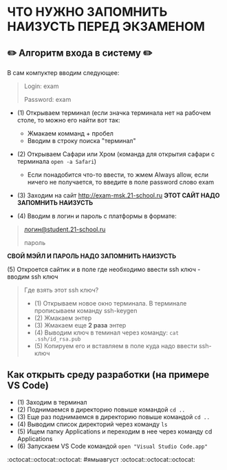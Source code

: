 # ЧТО НУЖНО ЗАПОМНИТЬ НАИЗУСТЬ ПЕРЕД ЭКЗАМЕНОМ 

 ## :pencil2: Алгоритм входа в систему :pencil2:

В сам компуктер вводим следующее:
> Login: exam 
>
> Password: exam 

- (1) Открываем терминал (если значка терминала нет на рабочем столе, то можно его найти вот так:
    * Жмакаем комманд + пробел 
    * Вводим в строку поиска "терминал"

- (2) Открываем Сафари или Хром
(команда для открытия сафари с терминала 
`open -a Safari`) 
    * Если понадобится что-то ввести, то жмем Always allow, если ничего не получается, то введите в поле password слово exam

* (3) Заходим на сайт http://exam-msk.21-school.ru
**ЭТОТ САЙТ НАДО ЗАПОМНИТЬ НАИЗУСТЬ**

* (4) Вводим в логин и пароль с платформы в формате:
> логин@student.21-school.ru
>
> пароль 
>
**СВОЙ МЭЙЛ И ПАРОЛЬ НАДО ЗАПОМНИТЬ НАИЗУСТЬ**

  (5) Откроется сайтик и в поле где необходимо ввести ssh ключ - вводим ssh ключ
>Где взять этот  ssh ключ? 
>- (1) Открываем новое окно терминала. В терминале прописываем команду ssh-keygen 
>- (2) Жмакаем энтер
>- (3) Жмакаем еще **2 раза** энтер 
>- (4) Выводим ключ в теминал через команду: `cat .ssh/id_rsa.pub`
>- (5) Копируем его и вставляем в поле куда надо ввести ssh-ключ 


## Как открыть среду разработки (на примере VS Code)

- (1) Заходим в терминал
- (2) Поднимаемся в директорию повыше командой  `cd ..`
- (3) Еще раз поднимаемся в директорию повыше командой  `cd ..`
- (4) Выводим список директорий через команду  `ls`
- (5) Ищем папку Applications и переходим в нее через команду cd Applications
- (6) Запускаем VS Code командой `open "Visual Studio Code.app"`

:octocat::octocat::octocat: #ямыавгуст :octocat::octocat::octocat: